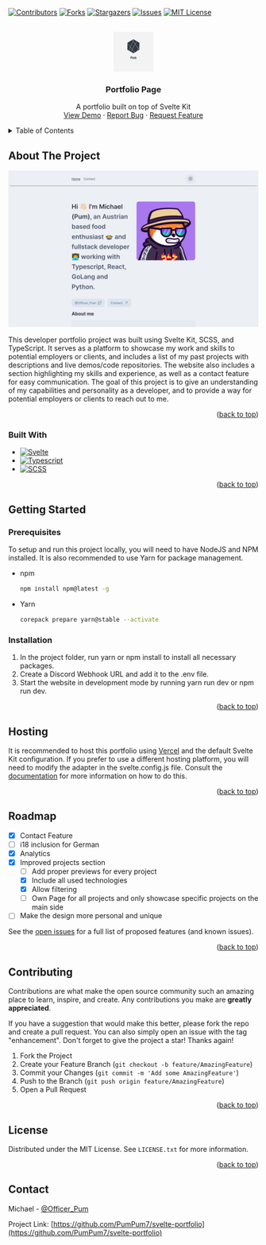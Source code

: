 <!-- PROJECT SHIELDS -->
<!--
*** I'm using markdown "reference style" links for readability.
*** Reference links are enclosed in brackets [ ] instead of parentheses ( ).
*** See the bottom of this document for the declaration of the reference variables
*** for contributors-url, forks-url, etc. This is an optional, concise syntax you may use.
*** https://www.markdownguide.org/basic-syntax/#reference-style-links
-->

[![Contributors][contributors-shield]][contributors-url]
[![Forks][forks-shield]][forks-url]
[![Stargazers][stars-shield]][stars-url]
[![Issues][issues-shield]][issues-url]
[![MIT License][license-shield]][license-url]

<!-- PROJECT LOGO -->
<br />
<div align="center">
  <a href="https://github.com/PumPum7/svelte-portfolio">
    <img src="images/logo.png" alt="Logo" width="80" height="80">
  </a>

<h3 align="center">Portfolio Page</h3>

  <p align="center">
    A portfolio built on top of Svelte Kit
    <br />
    <a href="https://github.com/PumPum7/svelte-portfolio">View Demo</a>
    ·
    <a href="https://github.com/PumPum7/svelte-portfolio/issues">Report Bug</a>
    ·
    <a href="https://github.com/PumPum7/svelte-portfolio/issues">Request Feature</a>
  </p>
</div>

<!-- TABLE OF CONTENTS -->
<details>
  <summary>Table of Contents</summary>
  <ol>
    <li>
      <a href="#about-the-project">About The Project</a>
      <ul>
        <li><a href="#built-with">Built With</a></li>
      </ul>
    </li>
    <li>
      <a href="#getting-started">Getting Started</a>
      <ul>
        <li><a href="#prerequisites">Prerequisites</a></li>
        <li><a href="#installation">Installation</a></li>
      </ul>
    </li>
    <li><a href="#usage">Usage</a></li>
    <li><a href="#roadmap">Roadmap</a></li>
    <li><a href="#contributing">Contributing</a></li>
    <li><a href="#license">License</a></li>
    <li><a href="#contact">Contact</a></li>
    <li><a href="#acknowledgments">Acknowledgments</a></li>
  </ol>
</details>

<!-- ABOUT THE PROJECT -->

## About The Project

[![Product Name Screen Shot][product-screenshot]](https://repository-images.githubusercontent.com/581631360/7477b723-39c1-4dae-ad81-c0b1c14be808)

This developer portfolio project was built using Svelte Kit, SCSS, and TypeScript. It serves as a platform to showcase
my work and skills to potential employers or clients, and includes a list of my past projects with descriptions and live
demos/code repositories. The website also includes a section highlighting my skills and experience, as well as a contact
feature for easy communication. The goal of this project is to give an understanding of my capabilities and personality
as a developer, and to provide a way for potential employers or clients to reach out to me.

<p align="right">(<a href="#readme-top">back to top</a>)</p>

### Built With

- [![Svelte][svelte.dev]][svelte-url]
- [![Typescript][typescriptlang.org]][typescript-url]
- [![SCSS][sass-lang.com]][sass-url]

<p align="right">(<a href="#readme-top">back to top</a>)</p>

<!-- GETTING STARTED -->

## Getting Started

### Prerequisites

To setup and run this project locally, you will need to have NodeJS and NPM installed.
It is also recommended to use Yarn for package management.

- npm

  ```sh
  npm install npm@latest -g
  ```

- Yarn
  ```sh
  corepack prepare yarn@stable --activate
  ```

### Installation

1. In the project folder, run yarn or npm install to install all necessary packages.
2. Create a Discord Webhook URL and add it to the .env file.
3. Start the website in development mode by running yarn run dev or npm run dev.

<p align="right">(<a href="#readme-top">back to top</a>)</p>

<!-- USAGE EXAMPLES -->

## Hosting

It is recommended to host this portfolio using [Vercel](https://vercel.com) and the default
Svelte Kit configuration. If you prefer to use a different hosting
platform, you will need to modify the adapter in the svelte.config.js
file. Consult the [documentation](https://kit.svelte.dev/docs/adapters) for more information on how to do this.

<p align="right">(<a href="#readme-top">back to top</a>)</p>

<!-- ROADMAP -->

## Roadmap

- [x] Contact Feature
- [ ] i18 inclusion for German
- [X] Analytics
- [X] Improved projects section
  - [ ] Add proper previews for every project
  - [X] Include all used technologies
  - [X] Allow filtering
  - [ ] Own Page for all projects and only showcase specific projects on the main side
- [ ] Make the design more personal and unique

See the [open issues](https://github.com/PumPum7/svelte-portfolio/issues) for a full list of proposed features (and
known issues).

<p align="right">(<a href="#readme-top">back to top</a>)</p>

<!-- CONTRIBUTING -->

## Contributing

Contributions are what make the open source community such an amazing place to learn, inspire, and create. Any
contributions you make are **greatly appreciated**.

If you have a suggestion that would make this better, please fork the repo and create a pull request. You can also
simply open an issue with the tag "enhancement".
Don't forget to give the project a star! Thanks again!

1. Fork the Project
2. Create your Feature Branch (`git checkout -b feature/AmazingFeature`)
3. Commit your Changes (`git commit -m 'Add some AmazingFeature'`)
4. Push to the Branch (`git push origin feature/AmazingFeature`)
5. Open a Pull Request

<p align="right">(<a href="#readme-top">back to top</a>)</p>

<!-- LICENSE -->

## License

Distributed under the MIT License. See `LICENSE.txt` for more information.

<p align="right">(<a href="#readme-top">back to top</a>)</p>

<!-- CONTACT -->

## Contact

Michael - [@Officer_Pum](https://twitter.com/Officer_Pum)

Project Link: [https://github.com/PumPum7/svelte-portfolio](https://github.com/PumPum7/svelte-portfolio)

<!-- MARKDOWN LINKS & IMAGES -->
<!-- https://www.markdownguide.org/basic-syntax/#reference-style-links -->

[contributors-shield]: https://img.shields.io/github/contributors/PumPum7/svelte-portfolio.svg?style=for-the-badge
[contributors-url]: https://github.com/PumPum7/svelte-portfolio/graphs/contributors
[forks-shield]: https://img.shields.io/github/forks/PumPum7/svelte-portfolio.svg?style=for-the-badge
[forks-url]: https://github.com/PumPum7/svelte-portfolio/network/members
[stars-shield]: https://img.shields.io/github/stars/PumPum7/svelte-portfolio.svg?style=for-the-badge
[stars-url]: https://github.com/PumPum7/svelte-portfolio/stargazers
[issues-shield]: https://img.shields.io/github/issues/PumPum7/svelte-portfolio.svg?style=for-the-badge
[issues-url]: https://github.com/PumPum7/svelte-portfolio/issues
[license-shield]: https://img.shields.io/github/license/PumPum7/svelte-portfolio.svg?style=for-the-badge
[license-url]: https://github.com/PumPum7/svelte-portfolio/blob/master/LICENSE.txt
[product-screenshot]: images/screenshot.png
[svelte.dev]: https://img.shields.io/badge/Svelte-4A4A55?style=for-the-badge&logo=svelte&logoColor=FF3E00
[svelte-url]: https://svelte.dev/
[typescriptlang.org]: https://img.shields.io/badge/Typescript-4A4A55?style=for-the-badge&logo=typescript&logoColor=3077c5
[typescript-url]: https://www.typescriptlang.org/
[sass-lang.com]: https://img.shields.io/badge/SCSS-4A4A55?style=for-the-badge&logo=sass&logoColor=cc6699
[sass-url]: https://sass-lang.com/
